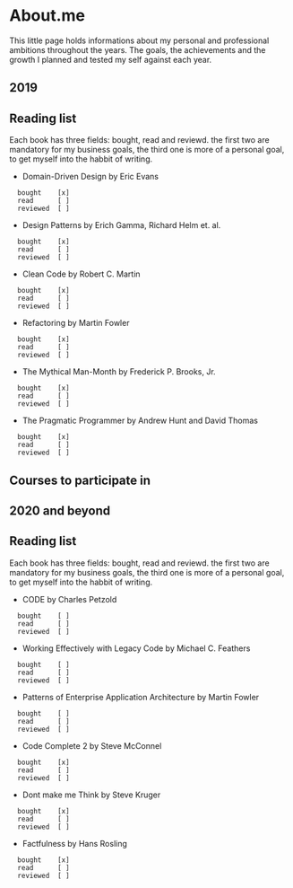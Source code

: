 # About.me

This little page holds informations about my personal and professional ambitions throughout the years.
The goals, the achievements and the growth I planned and tested my self against each year.

## 2019

## Reading list
Each book has three fields: bought, read and reviewd. the first two are mandatory for my business goals,
the third one is more of a personal goal, to get myself into the habbit of writing.

* Domain-Driven Design by Eric Evans
```
  bought    [x]
  read      [ ]
  reviewed  [ ]
```

* Design Patterns by Erich Gamma, Richard Helm et. al.
```
  bought    [x]
  read      [ ]
  reviewed  [ ]
```

* Clean Code by Robert C. Martin
```
  bought    [x]
  read      [ ]
  reviewed  [ ]
```

* Refactoring by Martin Fowler
```
  bought    [x]
  read      [ ]
  reviewed  [ ]
```

* The Mythical Man-Month by Frederick P. Brooks, Jr.
```
  bought    [x]
  read      [ ]
  reviewed  [ ]
```

* The Pragmatic Programmer by Andrew Hunt and David Thomas
```
  bought    [x]
  read      [ ]
  reviewed  [ ]
```

## Courses to participate in

## 2020 and beyond

## Reading list
Each book has three fields: bought, read and reviewd. the first two are mandatory for my business goals,
the third one is more of a personal goal, to get myself into the habbit of writing.

* CODE by Charles Petzold
```
  bought    [ ]
  read      [ ]
  reviewed  [ ]
```

* Working Effectively with Legacy Code by Michael C. Feathers
```
  bought    [ ]
  read      [ ]
  reviewed  [ ]
```

* Patterns of Enterprise Application Architecture by Martin Fowler
```
  bought    [ ]
  read      [ ]
  reviewed  [ ]
```

* Code Complete 2 by Steve McConnel
```
  bought    [x]
  read      [ ]
  reviewed  [ ]
```

* Dont make me Think by Steve Kruger
```
  bought    [x]
  read      [ ]
  reviewed  [ ]
```

* Factfulness by Hans Rosling
```
  bought    [x]
  read      [ ]
  reviewed  [ ]
```